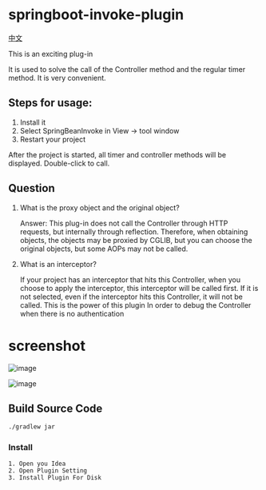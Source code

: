 # springboot-invoke-plugin

[中文](https://github.com/houxinlin/springboot-invoke-plugin/blob/main/README.zh.md)

This is an exciting plug-in

It is used to solve the call of the Controller method and the regular timer method. It is very convenient.

## Steps for usage:

1. Install it
2. Select SpringBeanInvoke in View → tool window
3. Restart your project

After the project is started, all timer and controller methods will be displayed. Double-click to call.

## Question

1. What is the proxy object and the original object?
  
    Answer: This plug-in does not call the Controller through HTTP requests, but internally through reflection. Therefore, when obtaining objects, the objects may be proxied by CGLIB, but you can choose the original objects, but some AOPs may not be called.


2. What is an interceptor?

    If your project has an interceptor that hits this Controller, when you choose to apply the interceptor, this interceptor will be called first. If it is not selected, even if the interceptor hits this Controller, it will not be called. This is the power of this plugin In order to debug the Controller when there is no authentication

# screenshot

![image](https://github.com/houxinlin/springboot-invoke-plugin/assets/38684327/de98d3ef-c661-4a03-8d81-1c153cfc92b8)

![image](https://github.com/houxinlin/springboot-invoke-plugin/assets/38684327/49a22b51-9a7d-4725-af10-f9187ac3dc2b)


## Build Source Code

```cmd
./gradlew jar
```
### Install
    1. Open you Idea
    2. Open Plugin Setting
    3. Install Plugin For Disk
